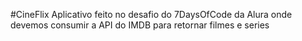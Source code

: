 #CineFlix
Aplicativo feito no desafio do 7DaysOfCode da Alura onde devemos consumir a API do IMDB para retornar filmes e series
 
 
